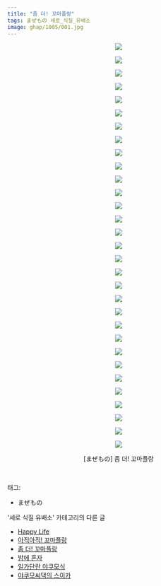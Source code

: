 ```yaml
---
title: "좀 더! 꼬마플랑"
tags: まぜもの 세로_식질_유배소
image: ghap/1005/001.jpg
---
```

<div class="article">
<p style="text-align: center; clear: none; float: none;"><img src="{{ site.nasurl }}/ghap/1005/001.jpg"/></p>
<p style="text-align: center; clear: none; float: none;"><img src="{{ site.nasurl }}/ghap/1005/002.jpg"/></p>
<p style="text-align: center; clear: none; float: none;"><img src="{{ site.nasurl }}/ghap/1005/003.jpg"/></p>
<p style="text-align: center; clear: none; float: none;"><img src="{{ site.nasurl }}/ghap/1005/004.jpg"/></p>
<p style="text-align: center; clear: none; float: none;"><img src="{{ site.nasurl }}/ghap/1005/005.jpg"/></p>
<p style="text-align: center; clear: none; float: none;"><img src="{{ site.nasurl }}/ghap/1005/006.jpg"/></p>
<p style="text-align: center; clear: none; float: none;"><img src="{{ site.nasurl }}/ghap/1005/007.jpg"/></p>
<p style="text-align: center; clear: none; float: none;"><img src="{{ site.nasurl }}/ghap/1005/008.jpg"/></p>
<p style="text-align: center; clear: none; float: none;"><img src="{{ site.nasurl }}/ghap/1005/009.jpg"/></p>
<p style="text-align: center; clear: none; float: none;"><img src="{{ site.nasurl }}/ghap/1005/010.jpg"/></p>
<p style="text-align: center; clear: none; float: none;"><img src="{{ site.nasurl }}/ghap/1005/011.jpg"/></p>
<p style="text-align: center; clear: none; float: none;"><img src="{{ site.nasurl }}/ghap/1005/012.jpg"/></p>
<p style="text-align: center; clear: none; float: none;"><img src="{{ site.nasurl }}/ghap/1005/013.jpg"/></p>
<p style="text-align: center; clear: none; float: none;"><img src="{{ site.nasurl }}/ghap/1005/014.jpg"/></p>
<p style="text-align: center; clear: none; float: none;"><img src="{{ site.nasurl }}/ghap/1005/015.jpg"/></p>
<p style="text-align: center; clear: none; float: none;"><img src="{{ site.nasurl }}/ghap/1005/016.jpg"/></p>
<p style="text-align: center; clear: none; float: none;"><img src="{{ site.nasurl }}/ghap/1005/017.jpg"/></p>
<p style="text-align: center; clear: none; float: none;"><img src="{{ site.nasurl }}/ghap/1005/018.jpg"/></p>
<p style="text-align: center; clear: none; float: none;"><img src="{{ site.nasurl }}/ghap/1005/019.jpg"/></p>
<p style="text-align: center; clear: none; float: none;"><img src="{{ site.nasurl }}/ghap/1005/020.jpg"/></p>
<p style="text-align: center; clear: none; float: none;"><img src="{{ site.nasurl }}/ghap/1005/021.jpg"/></p>
<p style="text-align: center; clear: none; float: none;"><img src="{{ site.nasurl }}/ghap/1005/022.jpg"/></p>
<p style="text-align: center; clear: none; float: none;"><img src="{{ site.nasurl }}/ghap/1005/023.jpg"/></p>
<p style="text-align: center; clear: none; float: none;"><img src="{{ site.nasurl }}/ghap/1005/024.jpg"/></p>
<p style="text-align: center; clear: none; float: none;"><img src="{{ site.nasurl }}/ghap/1005/025.jpg"/></p>
<p style="text-align: center; clear: none; float: none;"><img src="{{ site.nasurl }}/ghap/1005/026.jpg"/></p>
<p style="text-align: center; clear: none; float: none;"><img src="{{ site.nasurl }}/ghap/1005/027.jpg"/></p>
<p style="text-align: center; clear: none; float: none;"><img src="{{ site.nasurl }}/ghap/1005/028.jpg"/></p>
<p style="text-align: center; clear: none; float: none;"><img src="{{ site.nasurl }}/ghap/1005/029.jpg"/></p>
<p style="text-align: center; clear: none; float: none;"><img src="{{ site.nasurl }}/ghap/1005/030.jpg"/></p>
<p style="text-align: center; clear: none; float: none;"><img src="{{ site.nasurl }}/ghap/1005/031.jpg"/></p>
<p style="text-align: center; clear: none; float: none;">[まぜもの] 좀 더! 꼬마플랑</p>
<p><br/></p>
</div><div class="tagTrail">
<p>태그: </p>
<ul>
<li>まぜもの</li>
</ul>
</div><div class="another">
<p>'세로 식질 유배소' 카테고리의 다른 글</p>
<ul>
<li><a href="/2016-07-27-ghap_1153">Happy Life</a></li>
<li><a href="/2016-07-26-ghap_1118">아직아직! 꼬마플랑</a></li>
<li><a href="/2016-07-22-ghap_1005">좀 더! 꼬마플랑</a></li>
<li><a href="/2016-07-21-ghap_993">밤에 혼자</a></li>
<li><a href="/2016-07-21-ghap_980">일가단란 야쿠모식</a></li>
<li><a href="/2016-07-09-ghap_771">야쿠모씨댁의 스이카</a></li>
</ul>
</div><div class="cb_module cb_fluid">
<div class="cb_wrt cb_profile">
</div><!-- commentList close -->
</div>
